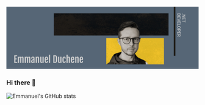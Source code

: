 ![MasterHead](./github_banner.png)

### Hi there 👋
![Emmanuel's GitHub stats](https://github-readme-stats.vercel.app/api?username=dotnetemmanuel&show_icons=true&theme=ayu-mirage)
<!--
**dotnetemmanuel/dotnetemmanuel** is a ✨ _special_ ✨ repository because its `README.md` (this file) appears on your GitHub profile.

Here are some ideas to get you started:

- 🔭 I’m currently working on ...
- 🌱 I’m currently learning ...
- 👯 I’m looking to collaborate on ...
- 🤔 I’m looking for help with ...
- 💬 Ask me about ...
- 📫 How to reach me: ...
- 😄 Pronouns: ...
- ⚡ Fun fact: ...
-->

